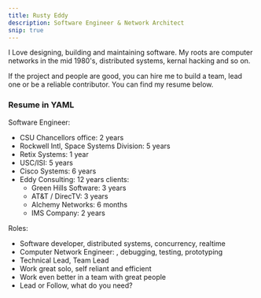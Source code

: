 ```yaml
---
title: Rusty Eddy
description: Software Engineer & Network Architect
snip: true
---
```


I Love designing, building and maintaining software.  My roots are
computer networks in the mid 1980's, distributed systems, kernal
hacking and so on.

If the project and people are good, you can hire me to build a team,
lead one or be a reliable contributor.  You can find my resume below. 















### Resume in YAML

Software Engineer:
  - CSU Chancellors office: 2 years
  - Rockwell Intl, Space Systems Division: 5 years
  - Retix Systems: 1 year
  - USC/ISI: 5 years
  - Cisco Systems: 6 years
  - Eddy Consulting: 12 years
    clients:
    - Green Hills Software: 3 years
	- AT&T / DirecTV: 3 years
	- Alchemy Networks: 6 months
	- IMS Company: 2 years

Roles:
  - Software developer, distributed systems, concurrency, realtime
  - Computer Network Engineer: , debugging, testing, prototyping
  - Technical Lead, Team Lead
  - Work great solo, self reliant and efficient
  - Work even better in a team with great people
  - Lead or Follow, what do you need?
